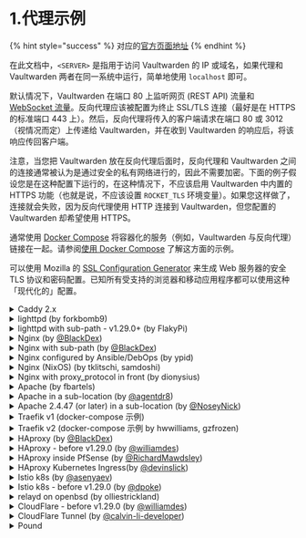 # 1.代理示例

{% hint style="success" %}
对应的[官方页面地址](https://github.com/dani-garcia/vaultwarden/wiki/Proxy-examples)
{% endhint %}

在此文档中，`<SERVER>` 是指用于访问 Vaultwarden 的 IP 或域名，如果代理和 Vaultwarden 两者在同一系统中运行，简单地使用 `localhost` 即可。

默认情况下，Vaultwarden 在端口 80 上监听网页 (REST API) 流量和 [WebSocket 流量](../configuration/enabling-websocket-notifications.md)。反向代理应该被配置为终止 SSL/TLS 连接（最好是在 HTTPS 的标准端口 443 上）。然后，反向代理将传入的客户端请求在端口 80 或 3012（视情况而定）上传递给 Vaultwarden，并在收到 Vaultwarden 的响应后，将该响应传回客户端。

注意，当您把 Vaultwarden 放在反向代理后面时，反向代理和 Vaultwarden 之间的连接通常被认为是通过安全的私有网络进行的，因此不需要加密。下面的例子假设您是在这种配置下运行的，在这种情况下，不应该启用 Vaultwarden 中内置的 HTTPS 功能（也就是说，不应该设置 `ROCKET_TLS` 环境变量）。如果您这样做了，连接就会失败，因为反向代理使用 HTTP 连接到 Vaultwarden，但您配置的 Vaultwarden 却希望使用 HTTPS。

通常使用 [Docker Compose](https://docs.docker.com/compose/) 将容器化的服务（例如，Vaultwarden 与反向代理）链接在一起。请参阅[使用 Docker Compose](../container-image-usage/using-docker-compose.md) 了解这方面的示例。

可以使用 Mozilla 的 [SSL Configuration Generator](https://ssl-config.mozilla.org/) 来生成 Web 服务器的安全 TLS 协议和密码配置。已知所有受支持的浏览器和移动应用程序都可以使用这种「现代化的」配置。

<details>

<summary>Caddy 2.x</summary>

在大多数情况下 Caddy 2 会自动启用 HTTPS，参考[此文档](https://caddyserver.com/docs/automatic-https#activation)。

在 Caddyfile 语法中，`{$VAR}` 表示环境变量 `VAR` 的值。如果您喜欢，也可以直接指定一个值，而不是用一个环境变量的值来代替。

```nginx
# 取消注释以下语句以及取消注释 import admin_redir 语句，以仅允许从本地网络访问管理界面
# (admin_redir) {
#        @admin {
#                path /admin*
#                not remote_ip private_ranges
#        }
#        redir @admin /
# }

{$DOMAIN} {
  log {
    level INFO
    output file {$LOG_FILE} {
      roll_size 10MB
      roll_keep 10
    }
  }

  # 如果你想通过 ACME（Let's Encrypt 或 ZeroSSL）获获取证书，请取消注释
  # tls {$EMAIL}

  # 或者如果您提供自己的证书，请取消注释
  # 如果您在 Cloudflare 后面运行，您也会使用此选项
  # tls {$SSL_CERT_PATH} {$SSL_KEY_PATH}

  # 此设置可能会在某些浏览器上出现兼容性问题（例如，在 Firefox 上下载附件）
  # 如果遇到问题，请尝试禁用此功能
  encode zstd gzip
  
  # 取消注释以提高安全性（警告：只有在您了解其影响的情况下才能使用！）
  # 如果您想使用 FIDO2 WebAuthn，请将 X-Frame-Options 设置为 "SAMEORIGIN"，否则浏览器将阻止这些请求
  # header / {
  #	# 启用 HTTP Strict Transport Security (HSTS)
  #	Strict-Transport-Security "max-age=31536000;"
  #	# 禁用 cross-site filter (XSS)
  #	X-XSS-Protection "0"
  #	# 禁止在框架内呈现网站 (clickjacking protection)
  #	X-Frame-Options "DENY"
  #	# 阻止搜索引擎建立索引（可选）
  #	X-Robots-Tag "noindex, nofollow"
  #	# 禁止嗅探 X-Content-Type-Options
  #	X-Content-Type-Options "nosniff"
  #	# 服务器名称移除
  #	-Server
  #	# 移除 X-Powered-By，虽然这不应该是一个问题，但最好移除
  #	-X-Powered-By
  #	# 移除 Last-Modified，因为 etag 相同并且同样有效
  #	-Last-Modified
  # }
  
  # 取消注释以仅允许从本地网络访问管理界面
  # import admin_redir
  
  # 取消注释以只允许从指定的转发 IP（例如 Cloudflare 代理）访问管理界面
  # @not_allowed_admin {
  #     path /admin*
  #     Trusted IPs one and two
  #     not remote_ip forwarded xx.xx.xx.xx/32 xx.xx.xx.xx/32
  # }

  # respond @not_allowed_admin "401 - {http.request.header.Cf-Connecting-Ip} is not an allowed IP." 401

  # 将所有代理到 Rocket
  # 如果位于子路径中，则 reverse_proxy 行将如下所示：
  # reverse_proxy /subpath/* <server>:80
  reverse_proxy <SERVER>:80 {
       # 把真实的远程 IP 发送给 Rocket，以便 Vaultwarden 将其放入日志中，
       # 这样 fail2ban 就可以阻止正确的 IP 了
       header_up X-Real-IP {remote_host}
       # 如果您使用 Cloudflare 代理，请将 remote_host 替换为 http.request.header.Cf-Connecting-Ip
       # 请参阅 https://developers.cloudflare.com/support/troubleshooting/restoring-visitor-ips/restoring-original-visitor-ips/
       # 以及 https://caddy.community/t/forward-auth-copy-headers-value-not-replaced/16998/4
  }
}
```

</details>

<details>

<summary>lighttpd (by forkbomb9)</summary>

```nginx
erver.modules += ( "mod_proxy" )

$HTTP["host"] == "vault.example.net" {
    $HTTP["url"] == "/notifications/hub" {
       # WebSocket proxy
       proxy.server  = ( "" => ("vaultwarden" => ( "host" => "<SERVER>", "port" => 3012 )))
       proxy.forwarded = ( "for" => 1 )
       proxy.header = (
           "https-remap" => "enable",
           "upgrade" => "enable",
           "connect" => "enable"
       )
    } else {
       proxy.server  = ( "" => ("vaultwarden" => ( "host" => "<SERVER>", "port" => 4567 )))
       proxy.forwarded = ( "for" => 1 )
       proxy.header = ( "https-remap" => "enable" )
    }
}
```

在 Vaultwarden 环境中，您必须将 `IP_HEADER` 设置为 `X-Forwarded-For` 而不是 `X-Real-IP`。

</details>

<details>

<summary>lighttpd with sub-path - v1.29.0+ (by FlakyPi)</summary>

在这个示例中，通过 [https://vaultwarden.example.tld/vault/](https://vaultwarden.example.tld/vault/) 访问 Vaultwarden。如果您想使用其他子路径，如 `bitwarden` 或 `secret-vault`，则应更修改下面示例中的 `vault` 以匹配。

```nginx
server.modules += (
"mod_openssl"
)

$SERVER["socket"] == ":443" {  
    ssl.engine   = "enable"   
    ssl.pemfile  = "/etc/letsencrypt/live/vaultwarden.example.tld/fullchain.pem"
    ssl.privkey  = "/etc/letsencrypt/live/vaultwarden.example.tld/privkey.pem"
}

# Redirect HTTP requests (port 80) to HTTPS (port 443)
$SERVER["socket"] == ":80" {  
        $HTTP["host"] =~ "vaultwarden.example.tld" {  
         url.redirect = ( "^/(.*)" => "https://vaultwarden.example.tld/$1" )  
          server.name                 = "vaultwarden.example.tld"   
        }  
}

server.modules += ( "mod_proxy" )

$HTTP["host"] == "vaultwarden.example.tld" {
    $HTTP["url"] =~ "/vault" {
       proxy.server  = ( "" => ("vaultwarden" => ( "host" => "<SERVER>", "port" => 8080 )))
       proxy.forwarded = ( "for" => 1 )
       proxy.header = (
           "https-remap" => "enable",
           "upgrade" => "enable",
           "connect" => "enable"
       )
    }
}
```

您必须将 Vaultwarden 环境配置中的 `IP_HEADER` 设置为 `X-Forwarded-For` 而不是默认的 `X-Real-IP`。

</details>

<details>

<summary>Nginx (by <a href="https://github.com/BlackDex">@BlackDex</a>)</summary>

```nginx
# 'upstream' 指令确保你有一个 http/1.1 连接
# 这里启用了 keepalive 选项并拥有更好的性能
#
# 此处定义服务器的 IP 和端口。
upstream vaultwarden-default {
  zone vaultwarden-default 64k;
  server 127.0.0.1:8080;
  keepalive 2;
}

# 要支持 websocket 连接的话才需要
# 参阅：https://nginx.org/en/docs/http/websocket.html
# 我们不发送上述链接中所说的 "close"，而是发送一个空值。
# 否则所有的 keepalive 连接都将无法工作。
map $http_upgrade $connection_upgrade {
    default upgrade;
    ''      "";
}

# 将 HTTP 重定向到 HTTPS
server {
    listen 80;
    listen [::]:80;
    server_name vaultwarden.example.tld;

    return 301 https://$host$request_uri;
}

server {
    # 对于旧版本的 nginx，在 ssl 后面的 listen 行中加入 http2，并移除 'http2 on'
    listen 443 ssl;
    listen [::]:443 ssl;
    http2 on;
    server_name vaultwarden.example.tld;

    # 根据需要指定 SSL 配置
    #ssl_certificate /path/to/certificate/letsencrypt/live/vaultwarden.example.tld/fullchain.pem;
    #ssl_certificate_key /path/to/certificate/letsencrypt/live/vaultwarden.example.tld/privkey.pem;
    #ssl_trusted_certificate /path/to/certificate/letsencrypt/live/vaultwarden.example.tld/fullchain.pem;
    #add_header Strict-Transport-Security "max-age=31536000;";

    client_max_body_size 525M;

    location / {
    proxy_http_version 1.1;
    proxy_set_header Upgrade $http_upgrade;
    proxy_set_header Connection $connection_upgrade;

    proxy_set_header Host $host;
    proxy_set_header X-Real-IP $remote_addr;
    # 如果您使用 Cloudflare 代理，请将 $remote_addr 替换为 $http_cf_connecting_ip
    # 参阅 https://developers.cloudflare.com/support/troubleshooting/restoring-visitor-ips/restoring-original-visitor-ips/#nginx-1
    # 或者使用 ngx_http_realip_module
    proxy_set_header X-Forwarded-For $proxy_add_x_forwarded_for;
    proxy_set_header X-Forwarded-Proto $scheme;

    location / {
      proxy_pass http://vaultwarden-default;
    }

    # 除了 ADMIN_TOKEN 之外，还可以选择添加额外的身份验证
    # 删除下面的 '#' 注释并创建 htpasswd_file 以使其处于活动状态
    #
    #location /admin {
    #  # 参阅：https://docs.nginx.com/nginx/admin-guide/security-controls/configuring-http-basic-authentication/
    #  auth_basic "Private";
    #  auth_basic_user_file /path/to/htpasswd_file;
    #
    #  proxy_http_version 1.1;
    #  proxy_set_header Upgrade $http_upgrade;
    #  proxy_set_header Connection $connection_upgrade;
    #
    #  proxy_set_header Host $host;
    #  proxy_set_header X-Real-IP $remote_addr;
    #  proxy_set_header X-Forwarded-For $proxy_add_x_forwarded_for;
    #  proxy_set_header X-Forwarded-Proto $scheme;
    #
    #  proxy_pass http://vaultwarden-default;
    #}
}
```

如果遇到 504 Gateway Timeout（网关超时）故障，可以通过在 `server {` 部分添加更长的超时时间来告诉 nginx 等待 Vaultwarden 的时间，例如：

```nginx
  proxy_connect_timeout       777;
  proxy_send_timeout          777;
  proxy_read_timeout          777;
  send_timeout                777;
```

</details>

<details>

<summary>Nginx with sub-path (by <a href="https://github.com/BlackDex">@BlackDex</a>)</summary>

在这个示例中，Vaultwarden 的访问地址为 `https://shared.example.tld/vault/`，如果您想使用任何其他的子路径，比如 `vaultwarden` 或 `secret-vault`，您需要更改下面示例中相应的地方。

为此，您需要配置 `DOMAIN` 变量以使其匹配，它应类似于：

```systemd
; 添加子路径！否则将无法正常工作！
DOMAIN=https://shared.example.tld/vault/
```

```nginx
# 'upstream' 指令确保你有一个 http/1.1 连接
# 这里启用了 keepalive 选项并拥有更好的性能
#
# 此处定义服务器的 IP 和端口。
upstream vaultwarden-default {
  zone vaultwarden-default 64k;
  server 127.0.0.1:8080;
  keepalive 2;
}

# 要支持 websocket 连接的话才需要
# 参阅：https://nginx.org/en/docs/http/websocket.html
# 我们不发送上述链接中所说的 "close"，而是发送一个空值。
# 否则所有的 keepalive 连接都将无法工作。
map $http_upgrade $connection_upgrade {
    default upgrade;
    ''      "";
}

# 将 HTTP 重定向到 HTTPS
server {
    listen 80;
    listen [::]:80;
    server_name shared.example.tld;

    location /vault/ { # <-- 替换为所需的子路径
        return 301 https://$host$request_uri;
    }
    
    # 如果您想对整个域名而不是只对 Vaultwarden 强制 HTTPS，
    # 那么您可以使用下面的内容代替上面的 location 块：
    return 301 https://$host$request_uri;
}

server {
    # 对于旧版本的 nginx，在 ssl 后面的 listen 行中加入 http2，并移除 'http2 on;'
    listen 443 ssl;
    listen [::]:443 ssl;
    http2 on;
    server_name shared.example.tld;

    # 根据需要指定 SSL 配置
    #ssl_certificate /path/to/certificate/letsencrypt/live/shared.example.tld/fullchain.pem;
    #ssl_certificate_key /path/to/certificate/letsencrypt/live/shared.example.tld/privkey.pem;
    #ssl_trusted_certificate /path/to/certificate/letsencrypt/live/shared.example.tld/fullchain.pem;
    #add_header Strict-Transport-Security "max-age=31536000;";

    client_max_body_size 525M;

    ## 使用子路径配置
    # 到你的安装的 root 目录的路径
    # 一定要加上尾部的 /，否则您会遇到问题
    # 但仅限于这个位置，所有其他位置都不应该添加这个。
    location /vault/ {
      proxy_http_version 1.1;
      proxy_set_header Upgrade $http_upgrade;
      proxy_set_header Connection $connection_upgrade;

      proxy_set_header Host $host;
      proxy_set_header X-Real-IP $remote_addr;
      proxy_set_header X-Forwarded-For $proxy_add_x_forwarded_for;
      proxy_set_header X-Forwarded-Proto $scheme;
      
      proxy_pass http://vaultwarden-default;
    }

    # 除了 ADMIN_TOKEN 之外，还可以选择添加额外的身份验证
    # 删除下面的 '#' 注释并创建 htpasswd_file 以使其处于活动状态
    #
    # 不要添加尾部的/，否则您会遇到问题
    #location /vault/admin {
    #  # 参阅：https://docs.nginx.com/nginx/admin-guide/security-controls/configuring-http-basic-authentication/
    #  auth_basic "Private";
    #  auth_basic_user_file /path/to/htpasswd_file;
    #
    #  proxy_http_version 1.1;
    #  proxy_set_header Upgrade $http_upgrade;
    #  proxy_set_header Connection $connection_upgrade;
    #
    #  proxy_set_header Host $host;
    #  proxy_set_header X-Real-IP $remote_addr;
    #  proxy_set_header X-Forwarded-For $proxy_add_x_forwarded_for;
    #  proxy_set_header X-Forwarded-Proto $scheme;
    #
    #  proxy_pass http://vaultwarden-default;
    #}
}
```

</details>

<details>

<summary>Nginx configured by Ansible/DebOps (by ypid)</summary>

使用 [DebOps](https://debops.org) 配置 nginx 作为 Vaultwarden 的反向代理的清单示例。我选择在 URL 中使用 PSK 以获得额外的安全性，从而不会将 API 暴露给 Internet 上的每个人，因为客户端应用程序尚不支持客户端证书（我测试过）。 参考[强化指南 - 隐藏在子目录下](../configuration/security/hardening-guide.md#hiding-under-a-subdir)

```nginx
vaultwarden__fqdn: 'vault.example.org'
vaultwarden__http_psk_subpath_enabled: True
vaultwarden__http_psk_subpath: '{{ lookup("password", secret + "/vaultwarden/" +
                                     inventory_hostname + "/config/subpath chars=ascii_letters,digits length=23")
                                   if vaultwarden__http_psk_subpath_enabled | bool
                                   else "" }}'

nginx__upstreams:

  - name: 'vaultwarden-default'
    type: 'default'
    enabled: True
    server: 'localhost:8000'

  - name: 'vaultwarden-ws'
    type: 'default'
    enabled: True
    server: 'localhost:3012'

nginx__servers:

  - name: '{{ vaultwarden__fqdn }}'
    filename: 'debops.vaultwarden'
    by_role: 'debops.vaultwarden'
    favicon: False
    # root: '/usr/share/vaultwarden/web-vault'

    location_list:

      - pattern: '/'
        options: |-
          deny all;

      - pattern: '= /{{ vaultwarden__http_psk_subpath }}'
        options: |-
          return 307 $scheme://$host$request_uri/;

      ## All the security HTTP headers would then need to be set by nginx as well.
      # - pattern: '/{{ vaultwarden__http_psk_subpath }}/'
      #   options: |-
      #     alias /usr/share/vaultwarden/web-vault/;

      - pattern: '/{{ vaultwarden__http_psk_subpath }}/'
        options: |-
          proxy_set_header Host              $host;
          proxy_set_header X-Real-IP         $remote_addr;
          proxy_set_header X-Forwarded-For   $proxy_add_x_forwarded_for;
          proxy_set_header X-Forwarded-Proto $scheme;
          proxy_set_header X-Forwarded-Port  443;

          proxy_pass http://vaultwarden-default;

      - pattern: '/{{ vaultwarden__http_psk_subpath }}/notifications/hub/negotiate'
        options: |-
          proxy_set_header Host              $host;
          proxy_set_header X-Real-IP         $remote_addr;
          proxy_set_header X-Forwarded-For   $proxy_add_x_forwarded_for;
          proxy_set_header X-Forwarded-Proto $scheme;
          proxy_set_header X-Forwarded-Port  443;

          proxy_pass http://vaultwarden-default;

      - pattern: '/{{ vaultwarden__http_psk_subpath }}/notifications/hub'
        options: |-
          proxy_http_version 1.1;
          proxy_set_header Upgrade $http_upgrade;
          proxy_set_header Connection $connection_upgrade;

          proxy_set_header Host              $host;
          proxy_set_header X-Real-IP         $remote_addr;
          proxy_set_header X-Forwarded-For   $proxy_add_x_forwarded_for;
          proxy_set_header X-Forwarded-Proto $scheme;
          proxy_set_header X-Forwarded-Port  443;

          proxy_pass http://vaultwarden-ws;

      # Do not use the icons features as long as it reveals all domains from
      # our credentials to the server.
      - pattern: '/{{ vaultwarden__http_psk_subpath }}/icons/'
        options: |-
          access_log off;
          log_not_found off;
          deny all;
```

</details>

<details>

<summary>Nginx (NixOS) (by tklitschi, samdoshi)</summary>

NixOS Nginx 配置示例。关于 NixOS 部署的更多信息，请参阅[部署示例](../alternative-deployments/deployment-examples.md)页面。

```nginx
{ config, ... }:
{
  security.acme = {
    defaults = {
      acceptTerms = true;
      email = "me@example.com";
    };
    certs."vaultwarden.example.com".group = "vaultwarden";
  };

  services.nginx = {
    enable = true;

    recommendedGzipSettings = true;
    recommendedOptimisation = true;
    recommendedProxySettings = true;
    recommendedTlsSettings = true;

    virtualHosts = {
      "vaultwarden.example.com" = {
        enableACME = true;
        forceSSL = true;
        locations."/" = {
          proxyPass = "http://localhost:8080";
          proxyWebsockets = true;
        };
      };
    };
  };
}
```

</details>

<details>

<summary>Nginx with proxy_protocol in front (by dionysius)</summary>

在这个例子中，有一个下游代理在[这个 nginx 前面的 proxy\_protocol](https://docs.nginx.com/nginx/admin-guide/load-balancer/using-proxy-protocol/) 中进行通信（例如，[启用了 proxy\_protocol 的 LXD 代理设备](https://linuxcontainers.org/lxd/docs/master/reference/devices_proxy/)）。Nginx 需要从这里设置正确使用协议和要转发的标头。标有 `# <---` 的行与 blackdex 的示例内容不同。

参考这个 LXD 下游代理设备配置：

```nginx
devices:
  http:
    connect: tcp:[::1]:80
    listen: tcp:[::]:80
    proxy_protocol: "true"
    type: proxy
  https:
    connect: tcp:[::1]:443
    listen: tcp:[::]:443
    proxy_protocol: "true"
    type: proxy
```

<pre class="language-nginx"><code class="lang-nginx"># proxy_protocol 相关:

set_real_ip_from ::1; # 要信任哪个下游代理，请在前面输入您的代理地址
real_ip_header proxy_protocol; # 可选，如果您希望 nginx 使用来自 proxy_protocol 的信息覆盖 remote_addr。 取决于您在日志模板和服务器或流块中使用的关于远程地址的变量。

# 以下基于 blackdex 的示例:

# `upstream` 指令确保您有一个 http/1.1 连接
# 这启用了 keepalive 选项和更好的性能
#
# 这里定义服务器 IP 和端口.
upstream vaultwarden-default {
  zone vaultwarden-default 64k;
  server 127.0.0.1:8080;
  keepalive 2;
}
# 需要这些以支持 websocket 连接
# 参阅：https://nginx.org/en/docs/http/websocket.html
# 我们发送的是空值，而不是上述链接中的 "close"
# 否则所有 keepalive 连接都将失效
map $http_upgrade $connection_upgrade {
    default upgrade;
    ''      "";
}

# HTTP 重定向到 HTTPS
server {
    listen 80 proxy_protocol; # &#x3C;---
    listen [::]:80 proxy_protocol; # &#x3C;---
    server_name vaultwarden.example.tld;
    
    return 301 https://$host$request_uri;
}

server {
<strong>    listen 443 ssl proxy_protocol; # &#x3C;---
</strong>    listen [::]:443 ssl proxy_protocol; # &#x3C;---
    http2 on;
    server_name vaultwarden.example.tld;

    # 需要时指定 SSL Config
    #ssl_certificate /path/to/certificate/letsencrypt/live/vaultwarden.example.tld/fullchain.pem;
    #ssl_certificate_key /path/to/certificate/letsencrypt/live/vaultwarden.example.tld/privkey.pem;
    #ssl_trusted_certificate /path/to/certificate/letsencrypt/live/vaultwarden.example.tld/fullchain.pem;

    client_max_body_size 525M;

    ## 使用子路径 Config
    # 您的安装的根目录路径
    # 请务必添加尾随 /，否则您可能会遇到问题
    # 但仅限于此位置，所有其他位置不应添加这些内容
    location /vault/ {
      proxy_http_version 1.1;
      proxy_set_header Upgrade $http_upgrade;
      proxy_set_header Connection $connection_upgrade;

      proxy_set_header Host $host;
      proxy_set_header X-Real-IP $remote_addr;
      proxy_set_header X-Forwarded-For $proxy_add_x_forwarded_for;
      proxy_set_header X-Forwarded-Proto $scheme;

      proxy_pass http://vaultwarden-default;
    }
}
</code></pre>

</details>

<details>

<summary>Apache (by fbartels)</summary>

记得启用 `mod_proxy_wstunnel` 和 `mod_proxy_http`，例如：`a2enmod proxy_wstunnel` 和 `a2enmod proxy_http`。

```apacheconf
<VirtualHost *:443>
    SSLEngine on
    ServerName vaultwarden.$hostname.$domainname

    SSLCertificateFile ${SSLCERTIFICATE}
    SSLCertificateKeyFile ${SSLKEY}
    SSLCACertificateFile ${SSLCA}
    ${SSLCHAIN}

    ErrorLog \${APACHE_LOG_DIR}/vaultwarden-error.log
    CustomLog \${APACHE_LOG_DIR}/vaultwarden-access.log combined

    ProxyPass / http://<SERVER>:80/ upgrade=websocket

    ProxyPreserveHost On
    ProxyRequests Off
    RequestHeader set X-Real-IP %{REMOTE_ADDR}s
    # 如果您的 url 属性报告为 http://... ，请添加此行：
    # RequestHeader add X-Forwarded-Proto https
</VirtualHost>
```

</details>

<details>

<summary>Apache in a sub-location (by <a href="https://github.com/agentdr8">@agentdr8</a>)</summary>

修改 docker 启动以包含 sub-location。

```systemd
; 添加子位置！否则将不起作用！
DOMAIN=https://$hostname.$domainname/$sublocation/
```

需确保在 apache 配置中的某个位置加载了 websocket 代理模块。 它看起来像这样：

```apacheconf
LoadModule proxy_wstunnel_module modules/mod_proxy_wstunnel.so`
```

在某些操作系统上，您可以使用 a2enmod，例如：`a2enmod proxy_wstunnel` 和 `a2enmod proxy_http`。

```apacheconf
<VirtualHost *:443>
    SSLEngine on
    ServerName $hostname.$domainname

    SSLCertificateFile ${SSLCERTIFICATE}
    SSLCertificateKeyFile ${SSLKEY}
    SSLCACertificateFile ${SSLCA}
    ${SSLCHAIN}

    ErrorLog \${APACHE_LOG_DIR}/error.log
    CustomLog \${APACHE_LOG_DIR}/access.log combined

    <Location /vaultwarden> # 如果需要，调整此处
        ProxyPass http://<SERVER>:<SERVER_PORT>/$sublocation upgrade=websocket

        ProxyPreserveHost Off
        RequestHeader set X-Real-IP %{REMOTE_ADDR}s
    </Location>
</VirtualHost>
```

</details>

<details>

<summary>Apache 2.4.47 (or later) in a sub-location (by <a href="https://github.com/NoseyNick">@NoseyNick</a>)</summary>

现在，常规的 `mod_proxy` 支持使用 `upgrade=websocket` 升级到 WebSocket，而不需要 `mod_proxy_wstunnel`。

复制上面的说明，除非使用更简单的...

```apacheconf
<VirtualHost *:443>
  [ blah blah ]
  <Location /$sublocation/> #adjust here if necessary
    ProxyPass http://$server:$port/$sublocation/ upgrade=websocket
    ProxyPreserveHost On
    ProxyRequests Off # ... is the default, but as a safety-net
    RequestHeader set X-Real-IP %{REMOTE_ADDR}s
  </Location>
</VirtualHost>
```

</details>

<details>

<summary>Traefik v1 (docker-compose 示例)</summary>

```yaml
labels:
    - traefik.enable=true
    - traefik.docker.network=traefik
    - traefik.web.frontend.rule=Host:vaultwarden.domain.tld
    - traefik.web.port=80
```

</details>

<details>

<summary>Traefik v2 (docker-compose 示例 by hwwilliams, gzfrozen)</summary>

#### 将 Traefik v1 标签迁移到 Traefik v2 <a href="#traefik-v-1-labels-migrated-to-traefik-v2" id="traefik-v-1-labels-migrated-to-traefik-v2"></a>

```yaml
labels:
  - traefik.enable=true
  - traefik.docker.network=traefik
  - traefik.http.routers.bitwarden.rule=Host(`bitwarden.domain.tld`)
  - traefik.http.routers.bitwarden.service=bitwarden
  - traefik.http.services.bitwarden.loadbalancer.server.port=80
```

#### 迁移的标签加上 HTTP 到 HTTPS 重定向 <a href="#migrated-labels-plus-http-to-https-redirect" id="migrated-labels-plus-http-to-https-redirect"></a>

这些标签假定 Traefik 中为端口 80 和 443 定义的入口点分别是「web」和「websecure」。

这些标签还假定您已经在 Traefik 中定义了默认的证书解析器。

```yaml
labels:
  - traefik.enable=true
  - traefik.docker.network=traefik
  - traefik.http.middlewares.redirect-https.redirectScheme.scheme=https
  - traefik.http.middlewares.redirect-https.redirectScheme.permanent=true
  - traefik.http.routers.bitwarden-https.rule=Host(`bitwarden.domain.tld`)
  - traefik.http.routers.bitwarden-https.entrypoints=websecure
  - traefik.http.routers.bitwarden-https.tls=true
  - traefik.http.routers.bitwarden-https.service=bitwarden
  - traefik.http.routers.bitwarden-http.rule=Host(`bitwarden.domain.tld`)
  - traefik.http.routers.bitwarden-http.entrypoints=web
  - traefik.http.routers.bitwarden-http.middlewares=redirect-https
  - traefik.http.routers.bitwarden-http.service=bitwarden
  - traefik.http.services.bitwarden.loadbalancer.server.port=80
```

</details>

<details>

<summary>HAproxy (by <a href="https://github.com/BlackDex">@BlackDex</a>)</summary>

将这些行添加到您的 HAproxy 配置中。

```yaml
frontend vaultwarden
    bind 0.0.0.0:80
    option forwardfor header X-Real-IP
    http-request set-header X-Real-IP %[src]
    default_backend vaultwarden_http

backend vaultwarden_http
    # 启用压缩（如果您需要）
    # 压缩算法 gzip
    # 压缩类型 text/plain text/css application/json application/javascript text/xml application/xml application/xml+rss text/javascript
    # Vaultwarden 不支持 forwarded 头，但您可以启用它
    # option forward
    # 添加 x-forwarded-for 头
    option forwardfor
    # 在 `X-Real-IP` 头中设置来源 IP
    http-request set-header X-Real-IP %[src]
    # 将流量发送到本地实例
    server vwhttp 0.0.0.0:8080 alpn http/1.1
```

</details>

<details>

<summary>HAproxy - before v1.29.0 (by <a href="https://github.com/williamdes">@williamdes</a>)</summary>

将这些行添加到您的 HAproxy 配置中。

```yaml
backend static-success-default
  mode http
  errorfile 503 /usr/local/etc/haproxy/static/index.static.default.html
  errorfile 200 /usr/local/etc/haproxy/static/index.static.default.html

frontend http-in
    bind *:443 ssl crt /acme.sh/domain.tld/domain.tld.pem alpn h2,http/1.1
    option forwardfor header X-Real-IP
    http-request set-header X-Real-IP %[src]
    default_backend static-success-default

    # 定义主机
    acl host_vaultwarden_domain_tld hdr(Host) -i vaultwarden.domain.tld

    ## 谋划要使用哪一个
    use_backend vaultwarden_http if host_bitwarden_domain_tld

backend vaultwarden_http
    # 启用压缩（如果您需要）
    # 压缩算法 gzip
    # 压缩类型 text/plain text/css application/json application/javascript text/xml application/xml application/xml+rss text/javascript
    # 如果您在 docker-compose 中使用 haproxy，则可以使用容器主机名
    server vw_http 0.0.0.0:8080 alpn http/1.1
```

</details>

<details>

<summary>HAproxy inside PfSense (by <a href="https://github.com/RichardMawdsley">@RichardMawdsley</a>)</summary>

作为 GUI 设置，下面的详细信息\说明供您在需要的地方添加。

* 假设您已经设置好了基本的 HTTP > HTTPS 重定向设置。[基本设置](https://blog.devita.co/pfsense-to-proxy-traffic-for-websites-using-pfsense/)

### 后端创建

后端 1：

```
Mode	  Name	                     Forwardto	    Address	      Port	 Encrypt(SSL)	 SSL checks	  Weight	 Actions
active 	Vaultwarden                Address+Port:  IPADDRESSHERE 80     no            no
```

后端 2：

```
Mode	  Name	                     Forwardto	    Address	      Port	 Encrypt(SSL)	 SSL checks 	Weight	Actions
active 	Vaultwarden-Notifications  Address+Port:  IPADDRESSHERE 3012   no            no
```

### 前端创建-1-域名 <a href="#frontend-creation-1-domain" id="frontend-creation-1-domain"></a>

**ACCESS CONTROL LIST**

```yaml
ACL00
Host matches:
no
no
FQDN.com     -  注意：这需要是您的根域名。
 	
ACL00
Path starts with:
no
yes
/big-ass-randomized-test-that-really-no-one-is-ever-going-to-type-DONT-USE-THIS-LINE-THOUGH-make-your-own-up

ACL01
Host matches:
no
no
VAULTWARDEN.MYDOMAIN.COM

ACL01
Host matches:
no
no
EXAMPLE-OTHER-SUB-DOMAIN-1.MYDOMAIN.COM

ACL01
Host matches:
no
no
EXAMPLE-OTHER-SUB-DOMAIN-2.MYDOMAIN.COM
```

**ACTIONS-1-Domain**

```yaml
http-request allow
See below
ACL01

http-request deny
See below
ACL00
```

### 前端创建-2-VaultWarden <a href="#frontend-creation-2-vaultwarden" id="frontend-creation-2-vaultwarden"></a>

**ACCESS CONTROL LIST**

```yaml
ACL1
Path starts with:
no
yes
/notifications/hub  
 	
ACL2
Path starts with:
no
no
/notifications/hub/negotiate  
 	
ACL3
Path starts with:
no
no
/notifications/hub  
 	
ACL4
Path starts with:
no
yes
/notifications/hub/negotiate

ACL5
Path starts with:
no
no
/admin
```

**ACTIONS - 2 - VaultWarden**

```yaml
Use Backend
See below
ACL1  
backend: VaultWarden
 	
Use Backend
See below
ACL2  
backend: VaultWarden
 	
Use Backend
See below
ACL3  
backend: VaultWarden-Notifications
 	
Use Backend
See below
ACL4
backend: VaultWarden-Notifications

http-request deny
See below
ACL5
```

#### **更新记录** <a href="#updates" id="updates"></a>

```
Updated above 30/07 - 我在第一次配置后意识到，因为 ACL1-4 有 'Not'，他们正在将任何内容与他们的动作相匹配。所以 BlahBlahMcGee.FQDN.com 通过了。这不是故意的，所以上面添加了 ACL5 来解决这个问题，它还移除了对默认后端的需要。
Updated again 30/07 - ^ 是的，没用。这一切都源于 HaProxy 不允许在 ACL 中使用 'AND'。唉。现在有了上面的内容，您可以为根域配置一个前端。这有一个否认本身，以及任何未指定的内容。因此，如果您要通过多个其他子域，则需要将它们全部添加到 ACL01 下。现在一切正常了！
```

#### 重要提示 <a href="#important-notes" id="important-notes"></a>

```
1) 您必须使域名前端与允许列表中的任何其他子域名保持同步
2) 在域名前端，ACL01 必须位于 Actions 表的顶部 - 或至少在 ACL00 的上面
3) ACL 名称的重复使用是故意的。是的，我没有打错它们。ACL00、ACL01 等等
```

#### 可选 <a href="#optional" id="optional"></a>

```
上面的 ACL5 拒绝访问 /admin 门户。我不是特别喜欢没有任何形式的 2FA 且只有密码的管理门户。因此，当我不使用它时，我只是拒绝访问。如果我需要它，请取消阻止，完成所需的工作并重新阻止。
```

完成！可以去做测试了！

反过来，可以将下面的等效项添加到您的配置中（请注意，这是一个示例摘要）。

```yaml
acl			ACL00	var(txn.txnhost) -m str -i VAULTWARDEN.MYDOMAIN.COM
acl			ACL00	var(txn.txnpath) -m beg -i /big-ass-randomised-test-that-really-no-one-is-ever-going-to-type-DONT-USE-THIS-LINE-THOUGH-make-your-own-up
acl			ACL01	var(txn.txnhost) -m str -i EXAMPLE-OTHER-SUB-DOMAIN-1.MYDOMAIN.COM
acl			ACL01	var(txn.txnhost) -m str -i EXAMPLE-OTHER-SUB-DOMAIN-2.MYDOMAIN.COM
acl			ACL1	var(txn.txnpath) -m beg -i /notifications/hub
acl			ACL2	var(txn.txnpath) -m beg -i /notifications/hub/negotiate
acl			ACL3	var(txn.txnpath) -m beg -i /notifications/hub
acl			ACL4	var(txn.txnpath) -m beg -i /notifications/hub/negotiate
acl			ACL5	var(txn.txnpath) -m beg -i /admin

http-request allow  if  ACL01 
http-request deny   if  !ACL00 
http-request deny   if  !ACL5 
http-request deny   if  ACL5 
use_backend VaultWarden_ipvANY  if  !ACL1 
use_backend VaultWarden_ipvANY  if  ACL2 
use_backend VaultWarden-Notifications_ipvANY  if  ACL3 
use_backend VaultWarden-Notifications_ipvANY  if  !ACL4 
```

为了进行测试，如果您在浏览器中导航到 /notifications/hub，那么您应该会看到一个页面，上面写着「WebSocket Protocol Error: Unable to parse WebSocket key.」（WebSocket 协议错误：无法解析 WebSocket 密钥。） ……这意味着它可以正常工作！ - 所有其他子页面都应该出现 Rocket 错误。

</details>

<details>

<summary>HAproxy Kubernetes Ingress(by <a href="https://github.com/devinslick">@devinslick</a>)</summary>

控制器安装详情可在此处找到：[https://www.haproxy.com/documentation/kubernetes-ingress/community/installation/on-prem/](https://www.haproxy.com/documentation/kubernetes-ingress/community/installation/on-prem/)。请注意，仅当您使用 Cloudflare 时才需要 CF-Connecting-IP 标头

添加以下资源定义：

```
apiVersion: networking.k8s.io/v1
kind: Ingress
metadata:
  name: vaultwarden
  namespace: default
  annotations:
    haproxy.org/forwarded-for: "true"
    haproxy.org/compression-algo: "gzip"
    haproxy.org/compression-type: "text/plain text/css application/json application/javascript text/xml application/xml application/xml+rss text/javascript"
    haproxy.org/http2-enabled: "true"
spec:
  ingressClassName: haproxy
  tls:
  - hosts:
    - vaultwarden.example.tld
  rules:
  - host: vaultwarden.example.tld
    http:
      paths:
      - path: /
        pathType: Prefix
        backend:
          service:
            name: vaultwarden-http
            port:
              number: 80
```

</details>

<details>

<summary>Istio k8s (by <a href="https://github.com/asenyaev">@asenyaev</a>)</summary>

```javascript
apiVersion: networking.istio.io/v1beta1
kind: Gateway
metadata:
  name: vaultwarden-gateway
  namespace: vaultwarden
spec:
  selector:
    istio: ingressgateway-internal # use Istio default gateway implementation
  servers:
  - hosts:
    - vw.k8s.prod
    port:
      number: 80
      name: http
      protocol: HTTP
    tls:
      httpsRedirect: true
  - hosts:
    - vw.k8s.prod
    port:
      name: https-443
      number: 443
      protocol: HTTPS
    tls:
      mode: SIMPLE
      credentialName: vw-k8s-prod-tls
---
apiVersion: networking.istio.io/v1beta1
kind: VirtualService
metadata:
  name: vaultwarden-vs
  namespace: vaultwarden
spec:
  hosts:
  - vw.k8s.prod
  gateways:
  - vaultwarden-gateway
  http:
  - match:
    - uri:
        prefix: /
    route:
    - destination:
        port:
          number: 80
        host: vaultwarden
```

</details>

<details>

<summary>Istio k8s - before v1.29.0 (by <a href="https://github.com/dpoke">@dpoke</a>)</summary>

```javascript
apiVersion: networking.istio.io/v1beta1
kind: Gateway
metadata:
  name: vaultwarden-gateway
  namespace: vaultwarden
spec:
  selector:
    istio: ingressgateway-internal # use Istio default gateway implementation
  servers:
  - hosts:
    - vw.k8s.prod
    port:
      number: 80
      name: http
      protocol: HTTP
    tls:
      httpsRedirect: true
  - hosts:
    - vw.k8s.prod
    port:
      name: https-443
      number: 443
      protocol: HTTPS
    tls:
      mode: SIMPLE
      credentialName: vw-k8s-prod-tls
---
apiVersion: networking.istio.io/v1beta1
kind: VirtualService
metadata:
  name: vaultwarden-vs
  namespace: vaultwarden
spec:
  hosts:
  - vw.k8s.prod
  gateways:
  - vaultwarden-gateway
  http:
  - match:
    - uri:
        exact: /notifications/hub
    route:
    - destination:
        port:
          number: 3012
        host: vaultwarden-ws
  - match:
    - uri:
        prefix: /
    route:
    - destination:
        port:
          number: 80
        host: vaultwarden
```

</details>

<details>

<summary>relayd on openbsd (by olliestrickland)</summary>

经测试可正常运行（包括 websockets） - /etc/relayd.conf - 在 openbsd 7.2 上使用来自 OpenBSD Ports 的 Vaultwarden - [https://openports.se/security/vaultwarden](https://openports.se/security/vaultwarden)

此配置取决于 tls 的正确设置 - 我使用 [https://man.openbsd.org/acme-client](https://man.openbsd.org/acme-client)

```nginx
table <vaultwarden-default-host> { localhost }
table <vaultwarden-websocket-host> { localhost }

# 带有 tls 的 Vaultwarden 协议定义

http protocol vaultwarden-https {
        # 添加 Vaultwarden 所需要的标头
        match request header append "X-Real-IP" value "$REMOTE_ADDR"

        # 添加一些 Vaultwarden 可能不需要的标头
        match request header append "Host" value "$HOST"
        match request header append "X-Forwarded-For" value "$REMOTE_ADDR"
        match request header append "X-Forwarded-By" value "$SERVER_ADDR:$SERVER_PORT"

        # 最普通的规则 - 转发到 Vaultwarden Rocket
        match request path "/*" forward to <vaultwarden-default-host>

        # 将用于 websocket 的路径转发到 Vaultwarden websocket 端口
        match request path "/notifications/hub" forward to <vaultwarden-websocket-host>

        # 将最具体的路径保存在最后 - 此路径不应转发到 websocket 服务器
        match request path "/notifications/hub/negotiate" forward to <vaultwarden-default-host>

        # 各种 TCP 选项
        tcp { nodelay, sack, backlog 128 }

        # tls 配置
        tls keypair bitwarden.example.tld
        tls { no tlsv1.0, ciphers HIGH }

        # 允许 websockets - 这很好，它可以处理连接升级，而无需手动编辑标头
        http websockets
}

# Vaultwarden 的中继定义 - 将出口接口上的入站 443 tls 转发到默认 8000 端口上的 rocket 和 3012 上的 websocket

relay vaultwarden-https-relay {
        listen on egress port 443 tls
        protocol vaultwarden-https
        forward to <vaultwarden-default-host> port 8000
        forward to <vaultwarden-websocket-host> port 3012
}
```

</details>

<details>

<summary>CloudFlare - before v1.29.0 (by <a href="https://github.com/williamdes">@williamdes</a>)</summary>

按照下面的截图创建新的规则。用于查找此设置的示例仪表板 URL：`https://dash.cloudflare.com/xxxxxx/example.org/rules/origin-rules/new`

<img src="https://user-images.githubusercontent.com/7784660/251004005-e27d9152-219b-4b6a-bf96-dcfce30ebd73.png" alt="" data-size="original">

</details>

<details>

<summary>CloudFlare Tunnel (by <a href="https://github.com/calvin-li-developer">@calvin-li-developer</a>)</summary>

`docker-compose.yml`：

```yaml
version: '3'

services:
  vaultwarden:
    container_name: vaultwarden
    image: vaultwarden/server:latest
    restart: unless-stopped
    environment:
      DOMAIN: "https://vaultwarden.example.com"  # 您的域名；vaultwarden 需要知道您的域名是 https，才能正常处理附件
    volumes:
      - ./vw-data:/data
    networks:
      - vaultwarden-network

  cloudflared:
    image: cloudflare/cloudflared:2024.1.2
    container_name: vaultwarden-cloudflared
    restart: unless-stopped
    read_only: true
    volumes:
      - ./cloudflared-config:/root/.cloudflared/
    command: [ "tunnel", "run", "${TUNNEL_ID}" ]
    user: root
    depends_on:
      - vaultwarden
    networks:
      - vaultwarden-network
networks:
  vaultwarden-network:
    name: vaultwarden-network
    external: false
```

`cloudflared-config` 文件夹中的内容：

```
config.yml  aaaaa-bbbb-cccc-dddd-eeeeeeeee.json
```

请使用[本指南](https://thedxt.ca/2022/10/cloudflare-tunnel-with-docker/)找出您的 cloudflare 账户的以下内容/值。注意：`aaaaa-bbbb-cccc-dddd-eeeeeeeee` 只是一个随机的 tunnelID，请使用真实的 ID。

`config.yml`：

```yaml
tunnel: aaaaa-bbbb-cccc-dddd-eeeeeeeee
credentials-file: /root/.cloudflared/aaaaa-bbbb-cccc-dddd-eeeeeeeee.json

originRequest:
  noHappyEyeballs: true
  disableChunkedEncoding: true
  noTLSVerify: true

ingress:
  - hostname: vault.example.com # 更改为您自己的域名
    service: http_status:404
    path: admin
  - hostname: vault.example.com # 更改为您自己的域名
    service: http://vaultwarden
  - service: http_status:404
```

`aaaaa-bbbb-cccc-dddd-eeeeeeeee.json`：

```
{"AccountTag":"changeme","TunnelSecret":"changeme","TunnelID":"aaaaa-bbbb-cccc-dddd-eeeeeeeee"}
```

</details>

<details>

<summary>Pound</summary>

```
Alive		15

ListenHTTP
	Address 127.0.0.1
	Port    80
	xHTTP 3
	HeadRemove "X-Forwarded-For"
	Service
		Host "vaultwarden.example.tld"
		Redirect 301 "https://vaultwarden.example.tld"
	End
End

ListenHTTPS
	Address 127.0.0.1
	Port    443
	Cert    "/path/to/certificate/letsencrypt/live/vaultwarden.example.tld/fullchain.pem"
	xHTTP 3
	AddHeader "Front-End-Https: on"
	RewriteLocation 0
	HeadRemove "X-Forwarded-Proto"
	AddHeader "X-Forwarded-Proto: https"
End

Service
	Host "vaultwarden.example.tld"
	BackEnd
		Address <SERVER>
		Port    80
	End
End
```

</details>
